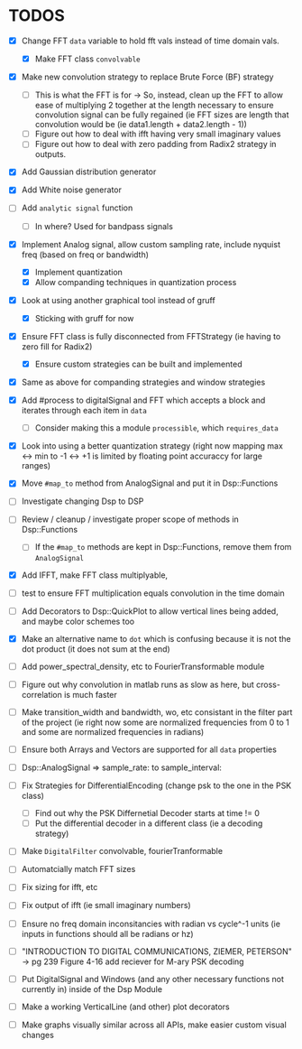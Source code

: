 # TODOS

- [x] Change FFT `data` variable to hold fft vals instead of time domain vals. 
    - [x] Make FFT class `convolvable`  

- [x] Make new convolution strategy to replace Brute Force (BF) strategy
    - [ ] This is what the FFT is for -> So, instead, clean up the FFT to allow ease of multiplying 2 together at the length necessary to ensure convolution signal can be fully regained (ie FFT sizes are length that convolution would be (ie data1.length + data2.length - 1))
    - [ ] Figure out how to deal with ifft having very small imaginary values
    - [ ] Figure out how to deal with zero padding from Radix2 strategy in outputs. 
- [x] Add Gaussian distribution generator
- [x] Add White noise generator
- [ ] Add `analytic signal` function 
    - [ ] In where? Used for bandpass signals
- [x] Implement Analog signal, allow custom sampling rate, include nyquist freq (based on freq or bandwidth)
    - [x] Implement quantization
    - [x] Allow companding techniques in quantization process
- [x] Look at using another graphical tool instead of gruff 
    - [x] Sticking with gruff for now
- [x] Ensure FFT class is fully disconnected from FFTStrategy (ie having to zero fill for Radix2)
    - [x] Ensure custom strategies can be built and implemented
- [x] Same as above for companding strategies and window strategies
- [x] Add #process to digitalSignal and FFT which accepts a block and iterates through each item in `data`
    - [ ] Consider making this a module `processible`, which `requires_data`
- [x] Look into using a better quantization strategy (right now mapping max <-> min to -1 <-> +1 is limited by floating point accuraccy for large ranges)
- [x] Move `#map_to` method from AnalogSignal and put it in Dsp::Functions
- [ ] Investigate changing Dsp to DSP
- [ ] Review / cleanup / investigate proper scope of methods in Dsp::Functions
    - [ ] If the `#map_to` methods are kept in Dsp::Functions, remove them from `AnalogSignal`
- [x] Add IFFT, make FFT class multiplyable, 
- [ ] test to ensure FFT multiplication equals convolution in the time domain
- [ ] Add Decorators to Dsp::QuickPlot to allow vertical lines being added, and maybe color schemes too 
- [x] Make an alternative name to `dot` which is confusing because it is not the dot product (it does not sum at the end)
- [ ] Add power_spectral_density, etc to FourierTransformable module
- [ ] Figure out why convolution in matlab runs as slow as here, but cross-correlation is much faster
- [ ] Make transition_width and bandwidth, wo, etc consistant in the filter part of the project (ie right now some are normalized frequencies from 0 to 1 and some are normalized frequencies in radians)
- [ ] Ensure both Arrays and Vectors are supported for all `data` properties
- [ ] Dsp::AnalogSignal => sample_rate: to sample_interval:
- [ ] Fix Strategies for DifferentialEncoding (change psk to the one in the PSK class)
    - [ ] Find out why the PSK Differnetial Decoder starts at time != 0 
    - [ ] Put the differential decoder in a different class (ie a decoding strategy)
- [ ] Make `DigitalFilter` convolvable, fourierTranformable 
- [ ] Automatcially match FFT sizes
- [ ] Fix sizing for ifft, etc
- [ ] Fix output of ifft (ie small imaginary numbers)
- [ ] Ensure no freq domain inconsitancies with radian vs cycle^-1 units (ie inputs in functions should all be radians or hz)
- [ ] "INTRODUCTION TO DIGITAL COMMUNICATIONS, ZIEMER, PETERSON" -> pg 239 Figure 4-16 add reciever for M-ary PSK decoding
- [ ] Put DigitalSignal and Windows (and any other necessary functions not currently in) inside of the Dsp Module
- [ ] Make a working VerticalLine (and other) plot decorators
- [ ] Make graphs visually similar across all APIs, make easier custom visual changes

